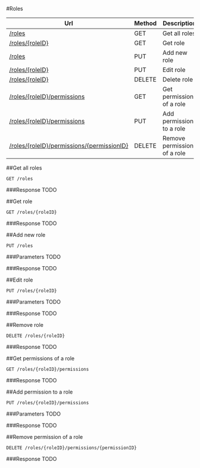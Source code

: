 #Roles

Url | Method | Description
----|--------|------------
[/roles](#get-all-roles) | GET | Get all roles
[/roles/\{roleID\}](#get-role) | GET | Get role
[/roles](#add-new-role) | PUT | Add new role
[/roles/\{roleID\}](#edit-role) | PUT | Edit role
[/roles/\{roleID\}](#delete-role) | DELETE | Delete role
[/roles/\{roleID\}/permissions](#get-permissions-of-a-role) | GET | Get permissions of a role
[/roles/\{roleID\}/permissions](#add-permission-to-a-role) | PUT | Add permission to a role
[/roles/\{roleID\}/permissions/\{permissionID\}](#remove-permission-of-a-role) | DELETE | Remove permission of a role

##Get all roles

    GET /roles

###Response
TODO



##Get role

    GET /roles/{roleID}

###Response
TODO



##Add new role

    PUT /roles

###Parameters
TODO

###Response
TODO



##Edit role

    PUT /roles/{roleID}

###Parameters
TODO

###Response
TODO



##Remove role

    DELETE /roles/{roleID}

###Response
TODO



##Get permissions of a role

    GET /roles/{roleID}/permissions

###Response
TODO



##Add permission to a role

    PUT /roles/{roleID}/permissions

###Parameters
TODO

###Response
TODO



##Remove permission of a role

    DELETE /roles/{roleID}/permissions/{permissionID}

###Response
TODO
